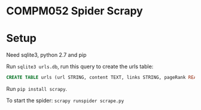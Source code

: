 # COMPM052 Spider Scrapy

# Setup

Need sqlite3, python 2.7 and pip

Run `sqlite3 urls.db`, run this query to create the urls table:
```sql
CREATE TABLE urls (url STRING, content TEXT, links STRING, pageRank REAL);
```

Run `pip install scrapy`.

To start the spider:
`scrapy runspider scrape.py`